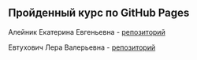 ## Пройденный курс по GitHub Pages

Алейник Екатерина Евгеньевна - [репозиторий](https://github.com/AleinikK666/skills-github-pages)

Евтухович Лера Валерьевна - [репозиторий]()